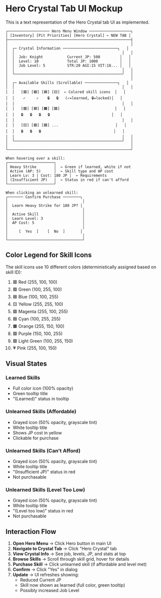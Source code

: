 # Hero Crystal Tab UI Mockup

This is a text representation of the Hero Crystal tab UI as implemented.

```
┌─────────────────── Hero Menu Window ───────────────────┐
│ [Inventory] [Pit Priorities] [Hero Crystal] ← NEW TAB │
├────────────────────────────────────────────────────────┤
│                                                        │
│  ┌─ Crystal Information ─────────────────────────┐   │
│  │                                                 │   │
│  │  Job: Knight           Current JP: 500         │   │
│  │  Level: 10             Total JP: 1000          │   │
│  │  Job Level: 5          STR:20 AGI:15 VIT:18... │   │
│  │                                                 │   │
│  └─────────────────────────────────────────────────┘   │
│                                                        │
│  ┌─ Available Skills (Scrollable) ───────────────┐   │
│  │                                                 │   │
│  │   [🟥] [🟩] [🟦] [🟨]  ← Colored skill icons  │   │
│  │    ✓     ✓    🔒   🔒   (✓=learned, 🔒=locked)│   │
│  │                                                 │   │
│  │   [🟪] [🟦] [🟧] [🟩]                         │   │
│  │   🔒   🔒   🔒   🔒                            │   │
│  │                                                 │   │
│  │   [🟨] [🟥] [🟩] ...                          │   │
│  │   🔒   🔒   🔒                                 │   │
│  │                                                 │   │
│  └─────────────────────────────────────────────────┘   │
│                                                        │
└────────────────────────────────────────────────────────┘

When hovering over a skill:
┌─────────────────────┐
│ Heavy Strike        │  ← Green if learned, white if not
│ Active (AP: 5)      │  ← Skill type and AP cost
│ Learn Lv: 3 | Cost: 180 JP │  ← Requirements
│ (Insufficient JP)   │  ← Status in red if can't afford
└─────────────────────┘

When clicking an unlearned skill:
┌─────── Confirm Purchase ────────┐
│                                  │
│  Learn Heavy Strike for 180 JP? │
│                                  │
│  Active Skill                    │
│  Learn Level: 3                  │
│  AP Cost: 5                      │
│                                  │
│     [  Yes  ]    [  No  ]       │
│                                  │
└──────────────────────────────────┘
```

## Color Legend for Skill Icons

The skill icons use 10 different colors (deterministically assigned based on skill ID):

1. 🟥 Red (255, 100, 100)
2. 🟩 Green (100, 255, 100)
3. 🟦 Blue (100, 100, 255)
4. 🟨 Yellow (255, 255, 100)
5. 🟪 Magenta (255, 100, 255)
6. 🟦 Cyan (100, 255, 255)
7. 🟧 Orange (255, 150, 100)
8. 🟪 Purple (150, 100, 255)
9. 🟩 Light Green (100, 255, 150)
10. 💗 Pink (255, 100, 150)

## Visual States

### Learned Skills
- Full color icon (100% opacity)
- Green tooltip title
- "(Learned)" status in tooltip

### Unlearned Skills (Affordable)
- Grayed icon (50% opacity, grayscale tint)
- White tooltip title
- Shows JP cost in yellow
- Clickable for purchase

### Unlearned Skills (Can't Afford)
- Grayed icon (50% opacity, grayscale tint)
- White tooltip title
- "(Insufficient JP)" status in red
- Not purchasable

### Unlearned Skills (Level Too Low)
- Grayed icon (50% opacity, grayscale tint)
- White tooltip title
- "(Level too low)" status in red
- Not purchasable

## Interaction Flow

1. **Open Hero Menu** → Click Hero button in main UI
2. **Navigate to Crystal Tab** → Click "Hero Crystal" tab
3. **View Crystal Info** → See job, levels, JP, and stats at top
4. **Browse Skills** → Scroll through skill grid, hover for details
5. **Purchase Skill** → Click unlearned skill (if affordable and level met)
6. **Confirm** → Click "Yes" in dialog
7. **Update** → UI refreshes showing:
   - Reduced Current JP
   - Skill now shown as learned (full color, green tooltip)
   - Possibly increased Job Level
